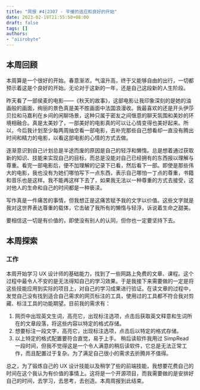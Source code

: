 ```yaml
---
title: "周报 #4|2307 - 平缓的适应和良好的开始"
date: 2023-02-19T21:55:50+08:00
draft: false
tags: []
authors:
- "aiirobyte"
---
```


## 本周回顾
本周算是一个很好的开始。春意渐浓，气温升高，终于又能够自由的出行，一切都预示着这是个良好的开始。无论对于这新的一年，还是自己这段新的人生阶段。

昨天看了一部侯麦的电影——《秋天的故事》，这部电影让我印象深刻的是她的油画般的画面，绚丽的景色真是美不胜画面中法国浪漫收。我最喜欢的还是开头伊莎贝拉和马嘉利在乡间的闲聊场景，这种只属于密友之间惬意的聊天氛围和美妙的环境相融合。真是太美妙了，一部美好的电影真的可以让心情变得也美好起来。所以，今后我计划至少每两周抽空看一部电影，去补完那些自己想看却一直没有腾出时间和精力的电影，以看这部电影的心情的方式去做。

逐渐意识到自己计划总是半途而废的原因是自己的轻浮和懒惰。总是想着通过获取新的知识、技能来实现自己的目标，而总是没能对自己已经拥有的东西报以理解与尊重。看完一部电影后，便不加理解的记录下已看，然后看下一部。即使是那些伟大的电影，我也没有为她们哪怕写下一点东西，表示自己哪怕一丁点的尊重，书籍和音乐也是这样。我不能再这样下去了，如果我无法以一种尊重的方式去接受，这对他人的生命和自己的时间都是一种亵渎。

写作真是一件痛苦的事情，但我想正是这痛苦赋予我的文字以价值。这些文字就是我对这世界表达尊重的载体，它击破了我所有的懒惰与轻浮，诉说着生命之甜美。

要相信这一切是有价值的，即使没有别人的认同，但你也一定要坚持下去。

## 本周探索

### 工作
本周开始学习 UX 设计师的基础能力，找到了一些网路上免费的文章、课程。这个过程中最令人不安的是无法得知自己的学习效果。于是我接下来需要做的一定是将这些技能应用到实际的项目上，对自己的学习成果进行验证。在读文章的过程中，发觉自己没有找到适合自己需求的网页标注的工具，使用过的工具都不符合我对剪藏、标注工具的功能期望。目前我的需求有：
1. 网页中出现英文生词，高亮它，出现标注选项，点击后获取英文释意和生词所在的文章段落，将这些内容以特定的格式存储。
2. 想要标注一段文字，高亮它，出现标注选项，点击后以特定的格式存储。
3. 以上特定的格式配置要符合直觉，易于上手。
稍后读软件我用过 SimpRead 一段时间，但我不觉得这是一个令人满意的稍后读软件，它总是无法正常工作，而且配置过于复杂。为了满足自己很小的需求去折腾并不值得。

总之，为了锻炼自己的 UX 设计技能以及稍学了些的前端技能，我想要花费自己的时间在这个我认为有价值的事情上。这将是一个开源项目，而我需要做的是安排好自己的时间，去学习，去思考，去创造。本周周报到此结束。